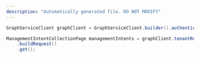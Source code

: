 ```yaml
---
description: "Automatically generated file. DO NOT MODIFY"
---
```

<!-- markdownlint-disable MD041 -->

```java
GraphServiceClient graphClient = GraphServiceClient.builder().authenticationProvider( authProvider ).buildClient();

ManagementIntentCollectionPage managementIntents = graphClient.tenantRelationships().managedTenants().managementIntents()
    .buildRequest()
    .get();
```
